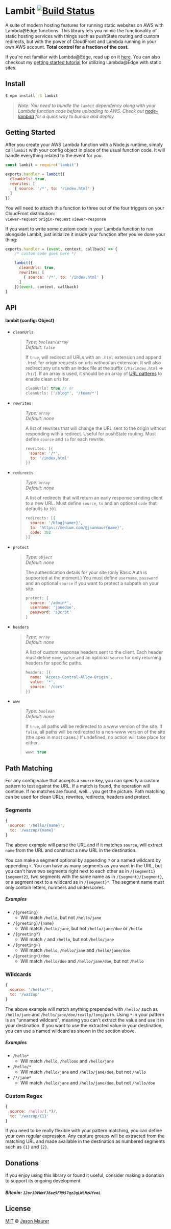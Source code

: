 # Lambit [![Build Status](https://travis-ci.org/jsonmaur/lambit.svg?branch=master)](https://travis-ci.org/jsonmaur/lambit)

A suite of modern hosting features for running static websites on AWS with Lambda@Edge functions. This library lets you mimic the functionality of static hosting services with things such as pushState routing and custom redirects, but with the power of CloudFront and Lambda running in your own AWS account. **Total control for a fraction of the cost.**

If you're not familiar with Lambda@Edge, read up on it [here](https://aws.amazon.com/lambda/edge/). You can also checkout my [getting started tutorial](https://read.acloud.guru/supercharging-a-static-site-with-lambda-edge-da5a1314238b) for utilizing Lambda@Edge with static sites.

## Install

```bash
$ npm install -S lambit
```

> *Note: You need to bundle the `lambit` dependency along with your Lambda function code before uploading to AWS. Check out [node-lambda](https://github.com/motdotla/node-lambda) for a quick way to bundle and deploy.*

## Getting Started

After you create your AWS Lambda function with a Node.js runtime, simply call `lambit` with your config object in place of the usual function code. It will handle everything related to the event for you.

```javascript
const lambit = require('lambit')

exports.handler = lambit({
  cleanUrls: true,
  rewrites: [
    { source: '/*', to: '/index.html' }
  ]
})
```

You will need to attach this function to three out of the four triggers on your CloudFront distribution:  
`viewer-request` `origin-request` `viewer-response`

If you want to write some custom code in your Lambda function to run alongside Lambit, just initialize it inside your function after you've done your thing:

```javascript
exports.handler = (event, context, callback) => {
    /* custom code goes here */

    lambit({
      cleanUrls: true,
      rewrites: [
        { source: '/*', to: '/index.html' }
      ]
    })(event, context, callback)
}
```

## API

#### lambit (config: Object)

- `cleanUrls`

    > *Type: `boolean/array`*  
    > *Default: `false`*
    >
    > If `true`, will redirect all URLs with an `.html` extension and append `.html` for origin requests on urls *without* an extension. It will also redirect any urls with an index file at the suffix (`/hi/index.html` => `/hi/`). If an array is used, it should be an array of [URL patterns](#pathmatching) to enable clean urls for.
    >
    > ```javascript
    > cleanUrls: true // or
    > cleanUrls: ['/blog*', '/team/*']
    > ```

- `rewrites`

    > *Type: `array`*  
    > *Default: none*
    >
    > A list of rewrites that will change the URL sent to the origin without responding with a redirect. Useful for pushState routing. Must define `source` and `to` for each rewrite.
    >
    > ```javascript
    > rewrites: [{
    >   source: '/*',
    >   to: '/index.html'
    > }]
    > ```

- `redirects`

    > *Type: `array`*  
    > *Default: none*
    >
    > A list of redirects that will return an early response sending client to a new URL. Must define `source`, `to` and an optional `code` that defaults to `301`.
    >
    > ```javascript
    > redirects: [{
    >   source: '/blog{name+}',
    >   to: 'https://medium.com/@jsonmaur{name}',
    >   code: 302
    > }]
    > ```

- `protect`

    > *Type: `object`*  
    > *Default: none*
    >
    > The authentication details for your site (only Basic Auth is supported at the moment.) You must define `username`, `password` and an optional `source` if you want to protect a subpath on your site.
    >
    > ```javascript
    > protect: {
    >   source: '/admin*',
    >   username: 'janedoe',
    >   password: 's3cr3t'
    > }
    > ```

- `headers`

    > *Type: `array`*  
    > *Default: none*
    >
    > A list of custom response headers sent to the client. Each header must define `name`, `value` and an optional `source` for only returning headers for specific paths.
    >
    > ```javascript
    > headers: [{
    >   name: 'Access-Control-Allow-Origin',
    >   value: '*',
    >   source: '/cors'
    > }]
    > ```

- `www`

    > *Type: `boolean`*  
    > *Default: none*
    >
    > If `true`, all paths will be redirected to a www version of the site. If `false`, all paths will be redirected to a non-www version of the site (the apex in most cases.) If undefined, no action will take place for either.
    >
    > ```javascript
    > www: true
    > ```

<a name="pathmatching"></a>
## Path Matching

For any config value that accepts a `source` key, you can specify a custom pattern to test against the URL. If a match is found, the operation will continue. If no matches are found, well... you get the picture. Path matching can be used for clean URLs, rewrites, redirects, headers and protect.

### Segments

```javascript
{
  source: '/hello/{name}',
  to: '/wazzup/{name}'
}
```

The above example will parse the URL and if it matches `source`, will extract `name` from the URL and construct a new URL in the destination.

You can make a segment optional by appending `?` or a named wildcard by appending `+`. You can have as many segments as you want in the URL, but you can't have two segments right next to each other as in `/{segment1}{segment2}`, two segments with the same name as in `/{segment}/{segment}`, or a segment next to a wildcard as in `/{segment}*`. The segment name must only contain letters, numbers and underscores.

##### Examples

- `/{greeting}`
    - Will match `/hello`, but not `/hello/jane`
- `/{greeting}/{name}`
    - Will match `/hello/jane`, but not `/hello/jane/doe` or `/hello`
- `/{greeting?}`
    - Will match `/` and `/hello`, but not `/hello/jane`
- `/{greeting+}`
    - Will match `/hello`, `/hello/jane` and `/hello/jane/doe`
- `/{greeting+}/doe`
    - Will match `/hello/doe` and `/hello/jane/doe`, but not `/hello`

### Wildcards

```javascript
{
  source: '/hello/*',
  to: '/wazzup'
}
```

The above example will match anything prepended with `/hello/` such as `/hello/jane` and `/hello/jane/doe/really/long/path`. Using `*` in your pattern is an "unnamed wildcard", meaning you can't extract the value and use it in your destination. If you want to use the extracted value in your destination, you can use a named wildcard as shown in the section above.

##### Examples

- `/hello*`
    - Will match `/hello`, `/hellooo` and `/hello/jane`
- `/hello/*`
    - Will match `/hello/jane` and `/hello/jane/doe`, but not `/hello`
- `/*/jane*`
    - Will match `/hello/jane` and `/hello/jane/doe`, but not `/hello/doe`

### Custom Regex

```javascript
{
  source: /hello/(.*)/,
  to: '/wazzup/{1}'
}
```

If you need to be really flexible with your pattern matching, you can define your own regular expression. Any capture groups will be extracted from the matching URL and made available in the destination as numbered segments such as `{1}` and `{2}`.

## Donations

If you enjoy using this library or found it useful, consider making a donation to support its ongoing development.

##### Bitcoin: `12or3DVWmYJ8az9FR957qz2qLWLNzUYveL`

## License

[MIT](license) © [Jason Maurer](http://maur.co)
